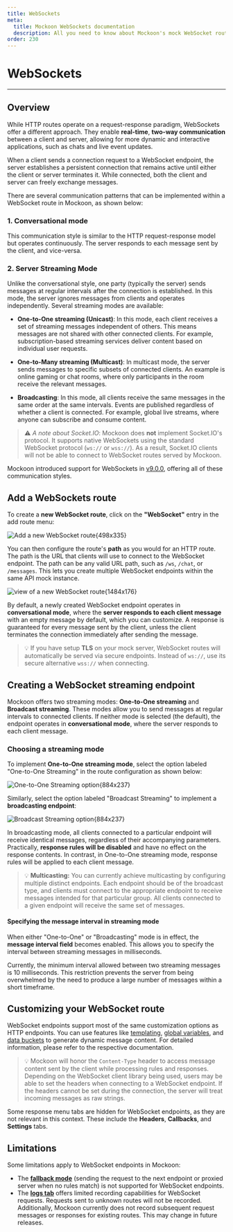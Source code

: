 ```yaml
---
title: WebSockets
meta:
  title: Mockoon WebSockets documentation
  description: All you need to know about Mockoon's mock WebSocket route creation, behavior, and their response machanisms.
order: 230
---
```


# WebSockets

---

## Overview

While HTTP routes operate on a request-response paradigm, WebSockets offer a different approach. They enable **real-time**, **two-way communication** between a client and server, allowing for more dynamic and interactive applications, such as chats and live event updates.

When a client sends a connection request to a WebSocket endpoint, the server establishes a persistent connection that remains active until either the client or server terminates it. While connected, both the client and server can freely exchange messages.

There are several communication patterns that can be implemented within a WebSocket route in Mockoon, as shown below:

### 1. Conversational mode

This communication style is similar to the HTTP request-response model but operates continuously. The server responds to each message sent by the client, and vice-versa.

### 2. Server Streaming Mode

Unlike the conversational style, one party (typically the server) sends messages at regular intervals after the connection is established. In this mode, the server ignores messages from clients and operates independently. Several streaming modes are available:

- **One-to-One streaming (Unicast)**: In this mode, each client receives a set of streaming messages independent of others. This means messages are not shared with other connected clients. For example, subscription-based streaming services deliver content based on individual user requests.

- **One-to-Many streaming (Multicast)**: In multicast mode, the server sends messages to specific subsets of connected clients. An example is online gaming or chat rooms, where only participants in the room receive the relevant messages.

- **Broadcasting**: In this mode, all clients receive the same messages in the same order at the same intervals. Events are published regardless of whether a client is connected. For example, global live streams, where anyone can subscribe and consume content.

> ⚠️ _A note about Socket.IO_: Mockoon does **not** implement Socket.IO's protocol. It supports native WebSockets using the standard WebSocket protocol (`ws://` or `wss://`). As a result, Socket.IO clients will not be able to connect to WebSocket routes served by Mockoon.

Mockoon introduced support for WebSockets in [v9.0.0](/releases/9.0.0/), offering all of these communication styles.

## Add a WebSockets route

To create a **new WebSocket route**, click on the **"WebSocket"** entry in the add route menu:

![Add a new WebSocket route{498x335}](docs-img:add-ws-route.png)

You can then configure the route's **path** as you would for an HTTP route. The path is the URL that clients will use to connect to the WebSocket endpoint. The path can be any valid URL path, such as `/ws`, `/chat`, or `/messages`. This lets you create multiple WebSocket endpoints within the same API mock instance.

![view of a new WebSocket route{1484x176}](docs-img:set-ws-route-path.png)

By default, a newly created WebSocket endpoint operates in **conversational mode**, where the **server responds to each client message** with an empty message by default, which you can customize. A response is guaranteed for every message sent by the client, unless the client terminates the connection immediately after sending the message.

> 💡 If you have setup **TLS** on your mock server, WebSocket routes will automatically be served via secure endpoints. Instead of `ws://`, use its secure alternative `wss://` when connecting.

## Creating a WebSocket streaming endpoint

Mockoon offers two streaming modes: **One-to-One streaming** and **Broadcast streaming**. These modes allow you to send messages at regular intervals to connected clients. If neither mode is selected (the default), the endpoint operates in **conversational mode**, where the server responds to each client message.

### Choosing a streaming mode

To implement **One-to-One streaming mode**, select the option labeled "One-to-One Streaming" in the route configuration as shown below:

![One-to-One Streaming option{884x237}](docs-img:toggle-ws-unicast-streaming.png)

Similarly, select the option labeled "Broadcast Streaming" to implement a **broadcasting endpoint**:

![Broadcast Streaming option{884x237}](docs-img:toggle-ws-broadcast-streaming.png)

In broadcasting mode, all clients connected to a particular endpoint will receive identical messages, regardless of their accompanying parameters. Practically, **response rules will be disabled** and have no effect on the response contents. In contrast, in One-to-One streaming mode, response rules will be applied to each client message.

> 💡 **Multicasting:** You can currently achieve multicasting by configuring multiple distinct endpoints. Each endpoint should be of the broadcast type, and clients must connect to the appropriate endpoint to receive messages intended for that particular group. All clients connected to a given endpoint will receive the same set of messages.

#### Specifying the message interval in streaming mode

When either "One-to-One" or "Broadcasting" mode is in effect, the **message interval field** becomes enabled. This allows you to specify the interval between streaming messages in milliseconds.

Currently, the minimum interval allowed between two streaming messages is 10 milliseconds. This restriction prevents the server from being overwhelmed by the need to produce a large number of messages within a short timeframe.

## Customizing your WebSocket route

WebSocket endpoints support most of the same customization options as HTTP endpoints. You can use features like [templating](docs:templating/overview), [global variables](docs:variables/global-variables), and [data buckets](docs:data-buckets/overview) to generate dynamic message content. For detailed information, please refer to the respective documentation.

> 💡 Mockoon will honor the `Content-Type` header to access message content sent by the client while processing rules and responses. Depending on the WebSocket client library being used, users may be able to set the headers when connecting to a WebSocket endpoint. If the headers cannot be set during the connection, the server will treat incoming messages as raw strings.

Some response menu tabs are hidden for WebSocket endpoints, as they are not relevant in this context. These include the **Headers**, **Callbacks**, and **Settings** tabs.

## Limitations

Some limitations apply to WebSocket endpoints in Mockoon:

- The [**fallback mode**](docs:route-responses/multiple-responses#fallback-mode) (sending the request to the next endpoint or proxied server when no rules match) is not supported for WebSocket endpoints.
- The [**logs tab**](docs:logging-and-recording/requests-logging) offers limited recording capabilities for WebSocket requests. Requests sent to unknown routes will not be recorded. Additionally, Mockoon currently does not record subsequent request messages or responses for existing routes. This may change in future releases.
